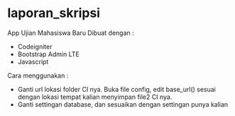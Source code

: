 # laporan_skripsi
App Ujian Mahasiswa Baru
Dibuat dengan : 
<ul>
<li>Codeigniter</li>
<li>Bootstrap Admin LTE</li>
<li>Javascript</li>
</ul>
 
Cara menggunakan : 
<ul>
<li>Ganti url lokasi folder CI nya. Buka file config, edit base_url() sesuai dengan lokasi tempat kalian menyimpan file2 CI nya.</li>
<li>Ganti settingan database, dan sesuaikan dengan settingan punya kalian</li>
</ul>


